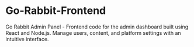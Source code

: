 # Go-Rabbit-Frontend
Go Rabbit Admin Panel - Frontend code for the admin dashboard built using React and Node.js. Manage users, content, and platform settings with an intuitive interface.

